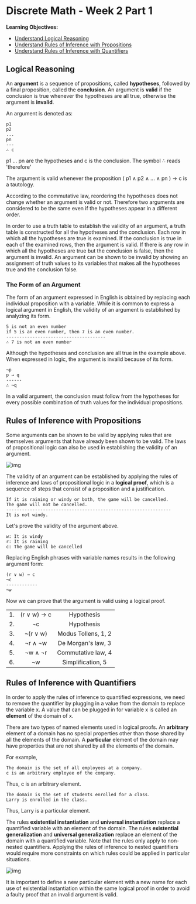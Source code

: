 # Discrete Math - Week 2 Part 1

**Learning Objectives:**
* [Understand Logical Reasoning](#logical-reasoning)
* [Understand Rules of Inference with Propositions](#rules-of-inference-with-propositions)
* [Understand Rules of Inference with Quantifiers](#rules-of-inference-with-quantifiers)


## Logical Reasoning

An **argument** is a sequence of propositions, called **hypotheses**, followed by a final proposition, called the **conclusion**. An argument is **valid** if the conclusion is true whenever the hypotheses are all true, otherwise the argument is **invalid**.

An argument is denoted as:

    p1
    p2
    ...
    pn
    ---
    ∴ c

p1 ... pn are the hypotheses and c is the conclusion. The symbol ∴ reads 'therefore'

The argument is valid whenever the proposition ( p1 ∧ p2 ∧ ... ∧ pn ) → c is a tautology.

According to the commutative law, reordering the hypotheses does not change whether an argument is valid or not. Therefore two arguments are considered to be the same even if the hypotheses appear in a different order.

In order to use a truth table to establish the validity of an argument, a truth table is constructed for all the hypotheses and the conclusion. Each row in which all the hypotheses are true is examined. If the conclusion is true in each of the examined rows, then the argument is valid. If there is any row in which all the hypotheses are true but the conclusion is false, then the argument is invalid. An argument can be shown to be invalid by showing an assignment of truth values to its variables that makes all the hypotheses true and the conclusion false.

### The Form of an Argument

The form of an argument expressed in English is obtained by replacing each individual proposition with a variable. While it is common to express a logical argument in English, the validity of an argument is established by analyzing its form.

    5 is not an even number
    if 5 is an even number, then 7 is an even number.
    --------------------------------------
    ∴ 7 is not an even number

Although the hypotheses and conclusion are all true in the example above. When expressed in logic, the argument is invalid because of its form.

    ¬p
    p → q
    ------
    ∴ ¬q 

In a valid argument, the conclusion must follow from the hypotheses for every possible combination of truth values for the individual propositions.

## Rules of Inference with Propositions

Some arguments can be shown to be valid by applying rules that are themselves arguments that have already been shown to be valid. The laws of propositional logic can also be used in establishing the validity of an argument. 

![img](.../images/rules.png)

The validity of an argument can be established by applying the rules of inference and laws of propositional logic in a **logical proof**, which is a sequence of steps that consist of a proposition and a justification.

    If it is raining or windy or both, the game will be cancelled.
    The game will not be cancelled.
    ---------------------------------------------------------------
    It is not windy.

Let's prove the validity of the argument above.

    w: It is windy
    r: It is raining
    c: The game will be cancelled

Replacing English phrases with variable names results in the following argument form:

    (r ∨ w) → c
    ¬c
    ------------
    ¬w 

Now we can prove that the argument is valid using a logical proof.

|    |             |                     |
|:---|:-----------:|:-------------------:|
| 1. | (r ∨ w) → c | Hypothesis          |
| 2. | ¬c          | Hypothesis          |
| 3. | ¬(r ∨ w)    | Modus Tollens, 1, 2 |
| 4. | ¬r ∧ ¬w     | De Morgan's law, 3  |
| 5. | ¬w ∧ ¬r     | Commutative law, 4  |
| 6. | ¬w          | Simplification, 5   |

## Rules of Inference with Quantifiers

In order to apply the rules of inference to quantified expressions, we need to remove the quantifier by plugging in a value from the domain to replace the variable x. A value that can be plugged in for variable x is called an **element** of the domain of x.

There are two types of named elements used in logical proofs. An **arbitrary** element of a domain has no special properties other than those shared by all the elements of the domain. A **particular** element of the domain may have properties that are not shared by all the elements of the domain.

For example,

    The domain is the set of all employees at a company.
    c is an arbitrary employee of the company.

Thus, c is an arbitrary element.

    The domain is the set of students enrolled for a class.
    Larry is enrolled in the class.

Thus, Larry is a particular element.

The rules **existential instantiation** and **universal instantiation** replace a quantified variable with an element of the domain. The rules **existential generalization** and **universal generalization** replace an element of the domain with a quantified variable. Note that the rules only apply to non-nested quantifiers. Applying the rules of inference to nested quantifiers would require more constraints on which rules could be applied in particular situations. 

![img](rules2.png)

It is important to define a new particular element with a new name for each use of existential instantiation within the same logical proof in order to avoid a faulty proof that an invalid argument is valid.

